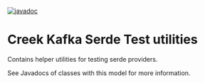 [![javadoc](https://javadoc.io/badge2/org.creekservice/creek-kafka-serde-test/javadoc.svg)](https://javadoc.io/doc/org.creekservice/creek-kafka-serde-test)

# Creek Kafka Serde Test utilities

Contains helper utilities for testing serde providers.

See Javadocs of classes with this model for more information.
